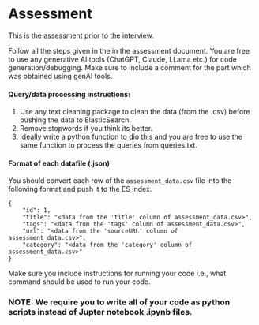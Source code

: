 # Assessment
This is the assessment prior to the interview.

Follow all the steps given in the in the assessment document. You are free to use any generative AI tools (ChatGPT, Claude, LLama etc.) for code generation/debugging. Make sure to include a comment for the part which was obtained using genAI tools.

#### Query/data processing instructions:
1. Use any text cleaning package to clean the data (from the .csv) before pushing the data to ElasticSearch.
2. Remove stopwords if you think its better.
3. Ideally write a python function to dio this and you are free to use the same function to process the queries from queries.txt.

#### Format of each datafile (.json)
You should convert each row of the ```assessment_data.csv``` file into the following format and push it to the ES index. 
```
{
    "id": 1,
    "title": "<data from the 'title' column of assessment_data.csv>",
    "tags": "<data from the 'tags' column of assessment_data.csv>",
    "url": "<data from the 'sourceURL' column of assessment_data.csv>",
    "category": "<data from the 'category' column of assessment_data.csv>"
}
```

Make sure you include instructions for running your code i.e., what command should be used to run your code. 

### NOTE: We require you to write all of your code as python scripts instead of Jupter notebook .ipynb files.
